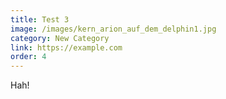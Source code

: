 ```yaml
---
title: Test 3
image: /images/kern_arion_auf_dem_delphin1.jpg
category: New Category
link: https://example.com
order: 4
---
```

Hah!